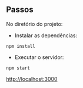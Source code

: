 ## Passos

No diretório do projeto:

- Instalar as dependências:
```
npm install
```

- Executar o servidor:
```
npm start
```

[http://localhost:3000](http://localhost:3000)



